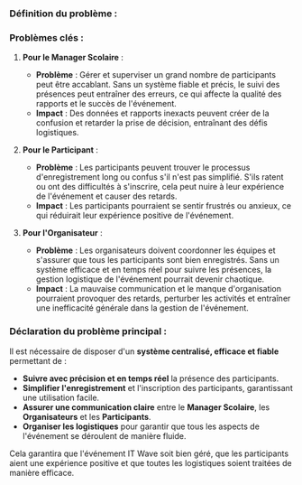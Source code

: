 ### Définition du problème :

### Problèmes clés :

1. **Pour le Manager Scolaire** :
   - **Problème** : Gérer et superviser un grand nombre de participants peut être accablant. Sans un système fiable et précis, le suivi des présences peut entraîner des erreurs, ce qui affecte la qualité des rapports et le succès de l'événement.
   - **Impact** : Des données et rapports inexacts peuvent créer de la confusion et retarder la prise de décision, entraînant des défis logistiques.

2. **Pour le Participant** :
   - **Problème** : Les participants peuvent trouver le processus d'enregistrement long ou confus s'il n'est pas simplifié. S'ils ratent ou ont des difficultés à s'inscrire, cela peut nuire à leur expérience de l'événement et causer des retards.
   - **Impact** : Les participants pourraient se sentir frustrés ou anxieux, ce qui réduirait leur expérience positive de l'événement.

3. **Pour l'Organisateur** :
   - **Problème** : Les organisateurs doivent coordonner les équipes et s'assurer que tous les participants sont bien enregistrés. Sans un système efficace et en temps réel pour suivre les présences, la gestion logistique de l'événement pourrait devenir chaotique.
   - **Impact** : La mauvaise communication et le manque d'organisation pourraient provoquer des retards, perturber les activités et entraîner une inefficacité générale dans la gestion de l'événement.


### Déclaration du problème principal :

Il est nécessaire de disposer d'un **système centralisé, efficace et fiable** permettant de :
- **Suivre avec précision et en temps réel** la présence des participants.
- **Simplifier l'enregistrement** et l'inscription des participants, garantissant une utilisation facile.
- **Assurer une communication claire** entre le **Manager Scolaire**, les **Organisateurs** et les **Participants**.
- **Organiser les logistiques** pour garantir que tous les aspects de l'événement se déroulent de manière fluide.

Cela garantira que l'événement IT Wave soit bien géré, que les participants aient une expérience positive et que toutes les logistiques soient traitées de manière efficace.

